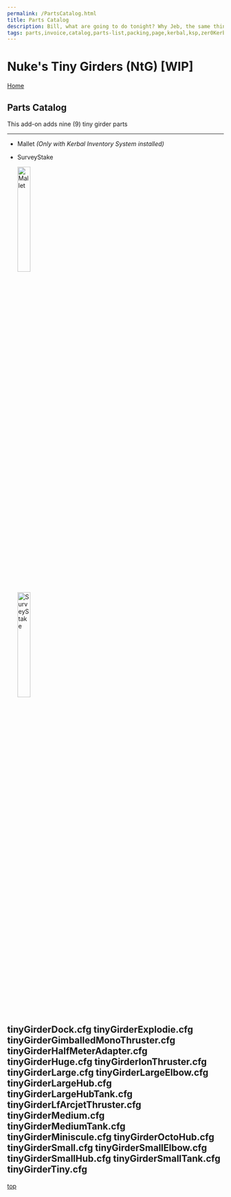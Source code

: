 ```yaml
---
permalink: /PartsCatalog.html
title: Parts Catalog
description: Bill, what are going to do tonight? Why Jeb, the same thing we do every night, Take over the world!
tags: parts,invoice,catalog,parts-list,packing,page,kerbal,ksp,zer0Kerbal,zedK
---
```


<!-- PartsCatalog.md v1.1.4.0
Nuke's Tiny Girders (NtG)
created: 01 Feb 2022
updated: 15 May 2022 -->

<script src="https://kit.fontawesome.com/0ea5493613.js" crossorigin="anonymous"></script>
<i class="fa-solid fa-explosion fa-beat-fade fa-3x" style="--fa-beat-fade-opacity: 0.1; --fa-beat-fade-scale: 1.25;color: #FF7E03" ></i>

# Nuke's Tiny Girders (NtG) [WIP]

[Home](./index.md)

## Parts Catalog

This add-on adds nine (9) tiny girder parts

---

* Mallet *(Only with Kerbal Inventory System installed)*
* SurveyStake

  <img src="https://raw.githubusercontent.com/zer0Kerbal/NukesTinyGirder/master/GameData/NukesTinyGirder/Parts/%40thumbs/ElMallet_icon.png" alt="Mallet" width="25%" height="25%" />
  
   <img src="https://raw.githubusercontent.com/zer0Kerbal/NukesTinyGirder/master/GameData/NukesTinyGirder/Parts/%40thumbs/
   ELSurveyStake_icon.png
   " alt="
   SurveyStake
   " width="25%" height="25%" />

tinyGirderDock.cfg
tinyGirderExplodie.cfg
tinyGirderGimballedMonoThruster.cfg
tinyGirderHalfMeterAdapter.cfg
tinyGirderHuge.cfg
tinyGirderIonThruster.cfg
tinyGirderLarge.cfg
tinyGirderLargeElbow.cfg
tinyGirderLargeHub.cfg
tinyGirderLargeHubTank.cfg
tinyGirderLfArcjetThruster.cfg
tinyGirderMedium.cfg
tinyGirderMediumTank.cfg
tinyGirderMiniscule.cfg
tinyGirderOctoHub.cfg
tinyGirderSmall.cfg
tinyGirderSmallElbow.cfg
tinyGirderSmallHub.cfg
tinyGirderSmallTank.cfg
tinyGirderTiny.cfg
---

[top](#Parts-Catalog)

<!-- this file CC BY-ND 4.0 by zer0Kerbal -->